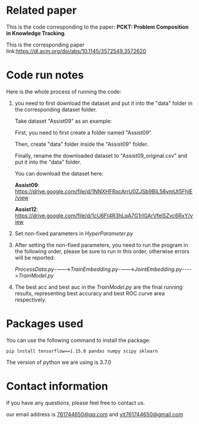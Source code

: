 # Related paper

This is the code corresponding to the paper: **PCKT: Problem Composition in Knowledge Tracking**.

This is the corresponding paper link:https://dl.acm.org/doi/abs/10.1145/3572549.3572620

# Code run notes

Here is the whole process of running the code:

1. you need to first download the dataset and put it into the "data" folder in the corresponding dataset folder. 

   Take dataset "Assist09" as an example:

   First, you need to first create a folder named "Assist09".

   Then, create "data" folder inside the "Assist09" folder. 

   Finally, rename the downloaded dataset to "Assist09_original.csv" and put it into the "data" folder.

   You can download the dataset here:

   **Assist09**: https://drive.google.com/file/d/1NNXHFRxcArrU0ZJSb9BIL56vmUt5FhlE/view

   **Assist12**: https://drive.google.com/file/d/1cU6Ft4R3hLqA7G1rIGArVfelSZvc6RxY/view

2. Set non-fixed parameters in *HyperParameter.py*

3. After setting the non-fixed parameters, you need to run the program in the following order, please be sure to run in this order, otherwise errors will be reported: 

   *ProcessData.py*---->*TrainEmbedding.py*---->*JointEmbedding.py*---->*TrainModel.py*

4. The best acc and best auc in the *TrainModel.py* are the final running results, representing best accuracy and best ROC curve area respectively.

# Packages used

   You can use the following command to install the package: 

   ```shell
   pip lnstall tensorflow==1.15.0 pandas numpy scipy sklearn
   ```

   The version of python we are using is 3.7.0

# Contact information

If you have any questions, please feel free to contact us.

our email address is 761744650@qq.com and yjt761744650@gmail.com

